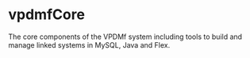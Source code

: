 vpdmfCore
=========

The core components of the VPDMf system including tools to build and manage linked systems in MySQL, Java and Flex. 
